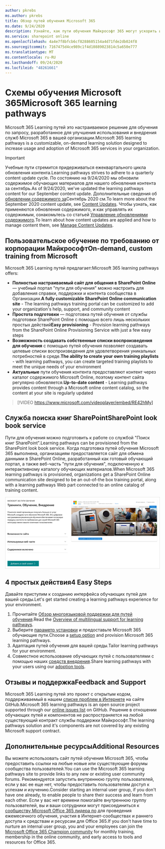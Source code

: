 ```yaml
---
author: pkrebs
ms.author: pkrebs
title: Обзор путей обучения Microsoft 365
ms.date: 9/24/2020
description: Узнайте, как пути обучения Майкрософт 365 могут ускорить использование и внедрение служб Microsoft 365 в вашей организации. Обучающие пути включают настраиваемую веб-часть SharePoint Online и современный сайт обучения для общения в SharePoint Online, который легко подготовить к работе с клиентом Microsoft 365.
ms.service: sharepoint online
ms.openlocfilehash: 4a4e7f8bfcb6cf8288605154a4d71fde2db024f8
ms.sourcegitcommit: 7167475d4ce989c1f4d10889023814c5a650e777
ms.translationtype: MT
ms.contentlocale: ru-RU
ms.lasthandoff: 09/24/2020
ms.locfileid: "48261661"
---
```

# <a name="microsoft-365-learning-pathways"></a><span data-ttu-id="696c0-104">Схемы обучения Microsoft 365</span><span class="sxs-lookup"><span data-stu-id="696c0-104">Microsoft 365 learning pathways</span></span> 
<span data-ttu-id="696c0-105">Microsoft 365 Learning путей это настраиваемое решение для обучения по запросу, разработанное для улучшения использования и внедрения служб Microsoft 365 в вашей организации.</span><span class="sxs-lookup"><span data-stu-id="696c0-105">Microsoft 365 learning pathways is a customizable, on-demand learning solution designed to increase usage and adoption of Microsoft 365 services in your organization.</span></span>    

> [!IMPORTANT]
> <span data-ttu-id="696c0-106">Учебные пути стремится придерживаться ежеквартального цикла обновления контента.</span><span class="sxs-lookup"><span data-stu-id="696c0-106">Learning pathways strives to adhere to a quarterly content update cycle.</span></span> <span data-ttu-id="696c0-107">По состоянию на 9/24/2020 мы обновили содержимое обучающих материалов для нашего обновления контента за сентябрь.</span><span class="sxs-lookup"><span data-stu-id="696c0-107">As of 9/24/2020, we've updated the learning pathways content for our September content update.</span></span> <span data-ttu-id="696c0-108">Дополнительные сведения об [обновлении содержимого за](custom_contentupdates.md)Сентябрь 2020 см.</span><span class="sxs-lookup"><span data-stu-id="696c0-108">To learn more about the September 2020 content update, see [Content Updates](custom_contentupdates.md).</span></span> <span data-ttu-id="696c0-109">Чтобы узнать, как применяются обновления содержимого, и как управлять их содержимым, ознакомьтесь со статьей [Управление обновлениями содержимого](custom_contentupdatesmanage.md).</span><span class="sxs-lookup"><span data-stu-id="696c0-109">To learn about how content updates are applied and how to manage content them, see [Manage Content Updates](custom_contentupdatesmanage.md).</span></span>  

## <a name="on-demand-custom-training-from-microsoft"></a><span data-ttu-id="696c0-110">Пользовательское обучение по требованию от корпорации Майкрософт</span><span class="sxs-lookup"><span data-stu-id="696c0-110">On-demand, custom training from Microsoft</span></span>

<span data-ttu-id="696c0-111">Microsoft 365 Learning путей предлагает:</span><span class="sxs-lookup"><span data-stu-id="696c0-111">Microsoft 365 learning pathways offers:</span></span>

- <span data-ttu-id="696c0-112">**Полностью настраиваемый сайт для общения в SharePoint Online** — учебный портал "пути для обучения" можно настроить для добавления справки, поддержки и контента сообщества в Организации.</span><span class="sxs-lookup"><span data-stu-id="696c0-112">**A fully customizable SharePoint Online communication site** - The learning pathways training portal can be customized to add your organization's help, support, and community content</span></span>
- <span data-ttu-id="696c0-113">**Простота подготовки** — подготовка путей обучения от службы подготовки SharePoint Online с помощью всего лишь нескольких простых действий</span><span class="sxs-lookup"><span data-stu-id="696c0-113">**Easy provisioning** - Provision learning pathways from the SharePoint Online Provisioning Service with just a few easy steps</span></span>
- <span data-ttu-id="696c0-114">**Возможность создавать собственные списки воспроизведения для обучения** с помощью путей обучения позволяет создавать целевые списки воспроизведения для удовлетворения уникальных потребностей в среде.</span><span class="sxs-lookup"><span data-stu-id="696c0-114">**The ability to create your own training playlists** - with learning pathways, you can create targeted training playlists to meet the unique needs of your environment</span></span>
- <span data-ttu-id="696c0-115">**Актуальные** пути обучения контента предоставляют контент через каталог содержимого Microsoft Online, поэтому контент сайта регулярно обновляется.</span><span class="sxs-lookup"><span data-stu-id="696c0-115">**Up-to-date content** - Learning pathways provides content through a Microsoft online content catalog, so the content at your site is regularly updated</span></span>

> [!VIDEO https://www.microsoft.com/videoplayer/embed/RE42hMy]

## <a name="sharepoint-look-book-service"></a><span data-ttu-id="696c0-116">Служба поиска книг SharePoint</span><span class="sxs-lookup"><span data-stu-id="696c0-116">SharePoint look book service</span></span>
<span data-ttu-id="696c0-117">Пути для обучения можно подготовить к работе со службой "Поиск книг SharePoint".</span><span class="sxs-lookup"><span data-stu-id="696c0-117">Learning pathways can be provisioned from the SharePoint look book service.</span></span> <span data-ttu-id="696c0-118">Когда подготовка путей обучения Microsoft 365 выполнена, организациям предоставляется сайт для обмена данными в SharePoint Online, разработанный как готовый обучающий портал, а также веб-часть "пути для обучения", подключенную к интерактивному каталогу обучающих материалов.</span><span class="sxs-lookup"><span data-stu-id="696c0-118">When Microsoft 365 learning pathways is provisioned, organizations get a SharePoint Online communication site designed to be an out-of-the box training portal, along with a learning pathways Web part connected to an online catalog of training content.</span></span> 

![Страница подготовки книги в SharePoint](media/cg-provision.png)

## <a name="4-easy-steps"></a><span data-ttu-id="696c0-120">4 простых действия</span><span class="sxs-lookup"><span data-stu-id="696c0-120">4 Easy Steps</span></span>
<span data-ttu-id="696c0-121">Давайте приступим к созданию интерфейса обучающих путей для вашей среды.</span><span class="sxs-lookup"><span data-stu-id="696c0-121">Let's get started creating a learning pathways experience for your environment.</span></span>
1. <span data-ttu-id="696c0-122">Прочитайте [Обзор многоязыковой поддержки для путей обучения](custom_overview_ml.md).</span><span class="sxs-lookup"><span data-stu-id="696c0-122">Read the [Overview of multilingual support for learning pathways](custom_overview_ml.md).</span></span> 
2. <span data-ttu-id="696c0-123">Выберите [параметр установки](custom_setupoptions.md) и предоставьте Microsoft 365 обучающие пути.</span><span class="sxs-lookup"><span data-stu-id="696c0-123">Choose a [setup option](custom_setupoptions.md) and provision Microsoft 365 learning pathways.</span></span>  
3. <span data-ttu-id="696c0-124">Адаптация путей обучения для вашей среды.</span><span class="sxs-lookup"><span data-stu-id="696c0-124">Tailor learning pathways for your environment.</span></span>
4. <span data-ttu-id="696c0-125">Совместное использование обучающих путей с пользователями с помощью наших [средств внедрения](driveadoption.md).</span><span class="sxs-lookup"><span data-stu-id="696c0-125">Share learning pathways with your users using our [adoption tools](driveadoption.md).</span></span>

## <a name="feedback-and-support"></a><span data-ttu-id="696c0-126">Отзывы и поддержка</span><span class="sxs-lookup"><span data-stu-id="696c0-126">Feedback and Support</span></span>

<span data-ttu-id="696c0-127">Microsoft 365 Learning путей это проект с открытым кодом, поддерживаемый в нашем [списке проблем в Интернете](https://aka.ms/CustomLearningHelp) на сайте GitHub.</span><span class="sxs-lookup"><span data-stu-id="696c0-127">Microsoft 365 learning pathways is an open source project supported through our [online issues list](https://aka.ms/CustomLearningHelp) on GitHub.</span></span> <span data-ttu-id="696c0-128">Решение в отношении обучающих путей и компонентов не распространяется на любой существующий контракт службы поддержки Майкрософт.</span><span class="sxs-lookup"><span data-stu-id="696c0-128">The learning pathways solution and it's components are not covered by any existing Microsoft support contract.</span></span>  

## <a name="additional-resources"></a><span data-ttu-id="696c0-129">Дополнительные ресурсы</span><span class="sxs-lookup"><span data-stu-id="696c0-129">Additional Resources</span></span>
<span data-ttu-id="696c0-130">Вы можете использовать сайт путей обучения Microsoft 365, чтобы предоставить ссылки на любые новые или существующие форумы сообщества пользователей.</span><span class="sxs-lookup"><span data-stu-id="696c0-130">You can use the Microsoft 365 learning pathways site to provide links to any new or existing user community forums.</span></span> <span data-ttu-id="696c0-131">Рекомендуется запустить внутреннюю группу пользователей, если у вас ее еще нет, чтобы предоставить пользователям доступ к успехам и изучению.</span><span class="sxs-lookup"><span data-stu-id="696c0-131">Consider starting an internal user group, if you don't have one already, to enable people to share their success and learn from each other.</span></span>  <span data-ttu-id="696c0-132">Если у вас нет времени помогайте внутреннюю группу пользователей, вы и ваши сотрудники могут присоединиться к [сообществу Microsoft Office 365 лидера по](https://aka.ms/O365Champions) для проведения ежемесячного обучения, участия в Интернет-сообществах и раннего доступа к средствам и ресурсам для Office 365.</span><span class="sxs-lookup"><span data-stu-id="696c0-132">If you don't have time to nurture an internal user group, you and your employees can join the [Microsoft Office 365 Champion community](https://aka.ms/O365Champions) for monthly training, membership in the online community, and early access to tools and resources for Office 365.</span></span>